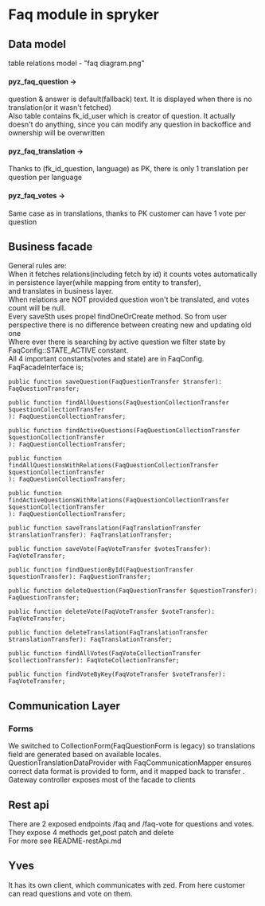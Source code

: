 # Faq module in spryker
## Data model
table relations model - "faq diagram.png" <br>
#### pyz_faq_question ->
question & answer is default(fallback) text. It is displayed when there is no translation(or it wasn't fetched) <br>
    Also table contains fk_id_user which is creator of question. It actually doesn't do anything, since you can modify any question in backoffice and ownership will be overwritten <br>
#### pyz_faq_translation ->
Thanks to (fk_id_question, language) as PK, there is only 1 translation per question per language <br>
#### pyz_faq_votes ->
Same case as in translations, thanks to PK customer can have 1 vote per question <br>

## Business facade
General rules are: <br>
When it fetches relations(including fetch by id) it counts votes automatically in persistence layer(while mapping from entity to transfer),<br>
and translates in business layer. <br>
When relations are NOT provided question won't be translated, and votes count will be null. <br>
Every saveSth uses propel findOneOrCreate method. So from user perspective there is no difference between creating new and updating old one <br>
Where ever there is searching by active question we filter state by  FaqConfig::STATE_ACTIVE constant. <br>
All 4 important constants(votes and state) are in FaqConfig.
FaqFacadeInterface is;

    public function saveQuestion(FaqQuestionTransfer $transfer): FaqQuestionTransfer;

    public function findAllQuestions(FaqQuestionCollectionTransfer $questionCollectionTransfer
    ): FaqQuestionCollectionTransfer;

    public function findActiveQuestions(FaqQuestionCollectionTransfer $questionCollectionTransfer
    ): FaqQuestionCollectionTransfer;

    public function findAllQuestionsWithRelations(FaqQuestionCollectionTransfer $questionCollectionTransfer
    ): FaqQuestionCollectionTransfer;

    public function findActiveQuestionsWithRelations(FaqQuestionCollectionTransfer $questionCollectionTransfer
    ): FaqQuestionCollectionTransfer;

    public function saveTranslation(FaqTranslationTransfer $translationTransfer): FaqTranslationTransfer;

    public function saveVote(FaqVoteTransfer $votesTransfer): FaqVoteTransfer;

    public function findQuestionById(FaqQuestionTransfer $questionTransfer): FaqQuestionTransfer;

    public function deleteQuestion(FaqQuestionTransfer $questionTransfer): FaqQuestionTransfer;

    public function deleteVote(FaqVoteTransfer $voteTransfer): FaqVoteTransfer;

    public function deleteTranslation(FaqTranslationTransfer $translationTransfer): FaqTranslationTransfer;

    public function findAllVotes(FaqVoteCollectionTransfer $collectionTransfer): FaqVoteCollectionTransfer;

    public function findVoteByKey(FaqVoteTransfer $voteTransfer): FaqVoteTransfer;


## Communication Layer
### Forms
We switched to CollectionForm(FaqQuestionForm is legacy) so translations field are generated based on available locales. <br>
QuestionTranslationDataProvider with FaqCommunicationMapper ensures correct data format is provided to form, and it mapped back to transfer . <br>
Gateway controller exposes most of the facade to clients <br>

## Rest api
There are 2 exposed endpoints /faq and /faq-vote for questions and votes. They expose 4 methods get,post patch and delete <br>
For more see README-restApi.md <br>

## Yves
It has its own client, which communicates with zed. From here customer can read questions and vote on them.
